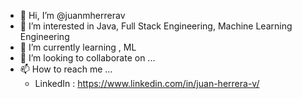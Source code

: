 - 👋 Hi, I’m @juanmherrerav
- 👀 I’m interested in Java, Full Stack Engineering, Machine Learning Engineering
- 🌱 I’m currently learning , ML
- 💞️ I’m looking to collaborate on ...
- 📫 How to reach me ...
  - LinkedIn : <https://www.linkedin.com/in/juan-herrera-v/>

<!---
juanmherrerav/juanmherrerav is a ✨ special ✨ repository because its `README.md` (this file) appears on your GitHub profile.
You can click the Preview link to take a look at your changes.
--->
